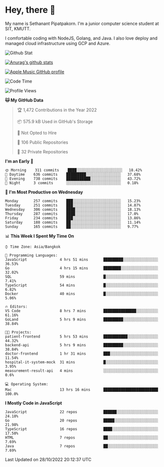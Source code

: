 # Hey, there 🙌
My name is Sethanant Pipatpakorn. I'm a junior computer science student at SIT, KMUTT.

I comfortable coding with NodeJS, Golang, and Java. I also love deploy and managed cloud infrastructure using GCP and Azure.

![Github Stat](https://github-profile-summary-cards.vercel.app/api/cards/profile-details?username=thetkpark&theme=dracula)

[![Anurag's github stats](https://github-readme-stats.vercel.app/api?username=thetkpark&count_private=true&show_icons=true&theme=tokyonight)](https://github.com/anuraghazra/github-readme-stats)

[![Apple Music GitHub profile](https://apple-music-github-profile.rayriffy.com/theme/light.svg?uid=000347.6120fcbefcb74cd59d65c108cc315787.1333)](https://github.com/rayriffy/apple-music-github-profile)

<!--START_SECTION:waka-->
![Code Time](http://img.shields.io/badge/Code%20Time-868%20hrs%2043%20mins-blue)

![Profile Views](http://img.shields.io/badge/Profile%20Views-1-blue)

**🐱 My GitHub Data** 

> 🏆 1,472 Contributions in the Year 2022
 > 
> 📦 575.9 kB Used in GitHub's Storage 
 > 
> 🚫 Not Opted to Hire
 > 
> 📜 106 Public Repositories 
 > 
> 🔑 32 Private Repositories  
 > 
**I'm an Early 🐤** 

```text
🌞 Morning    311 commits    ████░░░░░░░░░░░░░░░░░░░░░   18.42% 
🌆 Daytime    636 commits    █████████░░░░░░░░░░░░░░░░   37.68% 
🌃 Evening    738 commits    ███████████░░░░░░░░░░░░░░   43.72% 
🌙 Night      3 commits      ░░░░░░░░░░░░░░░░░░░░░░░░░   0.18%

```
📅 **I'm Most Productive on Wednesday** 

```text
Monday       257 commits    ███░░░░░░░░░░░░░░░░░░░░░░   15.23% 
Tuesday      251 commits    ███░░░░░░░░░░░░░░░░░░░░░░   14.87% 
Wednesday    306 commits    ████░░░░░░░░░░░░░░░░░░░░░   18.13% 
Thursday     287 commits    ████░░░░░░░░░░░░░░░░░░░░░   17.0% 
Friday       234 commits    ███░░░░░░░░░░░░░░░░░░░░░░   13.86% 
Saturday     188 commits    ██░░░░░░░░░░░░░░░░░░░░░░░   11.14% 
Sunday       165 commits    ██░░░░░░░░░░░░░░░░░░░░░░░   9.77%

```


📊 **This Week I Spent My Time On** 

```text
⌚︎ Time Zone: Asia/Bangkok

💬 Programming Languages: 
JavaScript               4 hrs 51 mins       █████████░░░░░░░░░░░░░░░░   36.53% 
Go                       4 hrs 15 mins       ████████░░░░░░░░░░░░░░░░░   32.02% 
SQL                      59 mins             █░░░░░░░░░░░░░░░░░░░░░░░░   7.41% 
TypeScript               54 mins             █░░░░░░░░░░░░░░░░░░░░░░░░   6.82% 
Docker                   40 mins             █░░░░░░░░░░░░░░░░░░░░░░░░   5.06%

🔥 Editors: 
VS Code                  8 hrs 7 mins        ███████████████░░░░░░░░░░   61.16% 
GoLand                   5 hrs 9 mins        █████████░░░░░░░░░░░░░░░░   38.84%

🐱‍💻 Projects: 
patient-frontend         5 hrs 53 mins       ███████████░░░░░░░░░░░░░░   44.32% 
backend-api              5 hrs 9 mins        █████████░░░░░░░░░░░░░░░░   38.84% 
doctor-frontend          1 hr 31 mins        ███░░░░░░░░░░░░░░░░░░░░░░   11.54% 
hospital-it-system-mock  31 mins             █░░░░░░░░░░░░░░░░░░░░░░░░   3.95% 
measurement-result-api   4 mins              ░░░░░░░░░░░░░░░░░░░░░░░░░   0.6%

💻 Operating System: 
Mac                      13 hrs 16 mins      █████████████████████████   100.0%

```

**I Mostly Code in JavaScript** 

```text
JavaScript               22 repos            ██████░░░░░░░░░░░░░░░░░░░   24.18% 
Go                       20 repos            █████░░░░░░░░░░░░░░░░░░░░   21.98% 
TypeScript               16 repos            ████░░░░░░░░░░░░░░░░░░░░░   17.58% 
HTML                     7 repos             ██░░░░░░░░░░░░░░░░░░░░░░░   7.69% 
Java                     7 repos             ██░░░░░░░░░░░░░░░░░░░░░░░   7.69%

```



 Last Updated on 28/10/2022 20:12:37 UTC
<!--END_SECTION:waka-->
